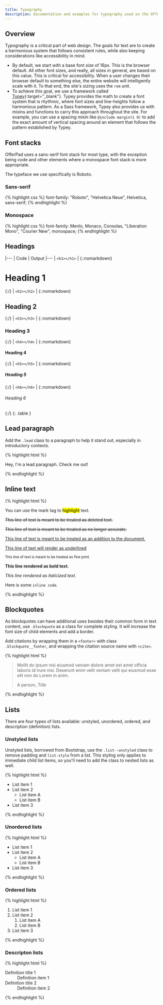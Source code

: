 ```yaml
---
title: Typography
description: Documentation and examples for typography used on the OfferPad website.
---
```


## Overview

Typography is a critical part of web design. The goals for text are to create a harmonious system that follows consistent rules, while also keeping considerations like accessibility in mind.

- By default, we start with a base font size of 16px. This is the browser default. All other font sizes, and really, all sizes in general, are based on this value. This is critical for accessibility. When a user changes their browser default to something else, the entire website will intelligently scale with it. To that end, the site's sizing uses the `rem` unit.
- To achieve this goal, we use a framework called [Typey](https://github.com/jptaranto/typey){:target="_blank"}. Typey provides the math to create a font system that is _rhythmic_, where font sizes and line-heights follow a harmonious pattern. As a Sass framework, Typey also provides us with mixins and functions to carry this approach throughout the site. For example, you can use a spacing mixin like `@include margin(1 0)` to add the exact amount of vertical spacing around an element that follows the pattern established by Typey.

## Font stacks

OfferPad uses a sans-serif font stack for most type, with the exception being code and other elements where a monospace font stack is more appropriate.

The typeface we use specifically is Roboto.

### Sans-serif

{% highlight css %}
font-family: "Roboto", "Helvetica Neue", Helvetica, sans-serif;
{% endhighlight %}

### Monospace

{% highlight css %}
font-family: Menlo, Monaco, Consolas, "Liberation Mono", "Courier New", monospace;
{% endhighlight %}

## Headings

|---
| Code | Output
|---
| `<h1></h1>` | {::nomarkdown}<h1>Heading 1</h1>{:/}
| `<h2></h2>` | {::nomarkdown}<h2>Heading 2</h2>{:/}
| `<h3></h3>` | {::nomarkdown}<h3>Heading 3</h3>{:/}
| `<h4></h4>` | {::nomarkdown}<h4>Heading 4</h4>{:/}
| `<h5></h5>` | {::nomarkdown}<h5>Heading 5</h5>{:/}
| `<h6></h6>` | {::nomarkdown}<h6>Heading 6</h6>{:/}
{: .table }

## Lead paragraph

Add the `.lead` class to a paragraph to help it stand out, especially in introductory contexts.

{% highlight html %}
<p class="lead">Hey, I'm a lead paragraph. Check me out!</p>
{% endhighlight %}

## Inline text

{% highlight html %}
<p>You can use the mark tag to <mark>highlight</mark> text.</p>
<p><del>This line of text is meant to be treated as deleted text.</del></p>
<p><s>This line of text is meant to be treated as no longer accurate.</s></p>
<p><ins>This line of text is meant to be treated as an addition to the document.</ins></p>
<p><u>This line of text will render as underlined</u></p>
<p><small>This line of text is meant to be treated as fine print.</small></p>
<p><strong>This line rendered as bold text.</strong></p>
<p><em>This line rendered as italicized text.</em></p>
<p>Here is some <code>inline code</code>.</p>
{% endhighlight %}

## Blockquotes

As blockquotes can have additional uses besides their common form in text content, use `.blockquote` as a class for complete styling. It will increase the font size of child elements and add a border.

Add citations by wrapping them in a `<footer>` with class `.blockquote__footer`, and wrapping the citation source name with `<cite>`.

{% highlight html %}
<blockquote class="blockquote">
    <p>Mollit do ipsum nisi eiusmod veniam dolore amet est amet officia laboris id irure nisi. Deserunt enim velit veniam velit qui eiusmod esse elit non do Lorem in anim.</p>
    <footer class="blockquote__footer">A person, <cite title="Title">Title</cite></footer>
</blockquote>
{% endhighlight %}

## Lists

There are four types of lists available: unstyled, unordered, ordered, and description (definition) lists.

### Unstyled lists

Unstyled lists, borrowed from Bootstrap, use the `.list--unstyled` class to remove padding and `list-style` from a list. This styling only applies to immediate child list items, so you'll need to add the class to nested lists as well.

{% highlight html %}
<ul class="list--unstyled">
    <li>List item 1</li>
    <li>List item 2
        <ul class="list--unstyled">
            <li>List item A</li>
            <li>List item B</li>
        </ul>
    </li>
    <li>List item 3</li>
</ul>
{% endhighlight %}

### Unordered lists

{% highlight html %}
<ul>
    <li>List item 1</li>
    <li>List item 2
        <ul>
            <li>List item A</li>
            <li>List item B</li>
        </ul>
    </li>
    <li>List item 3</li>
</ul>
{% endhighlight %}

### Ordered lists

{% highlight html %}
<ol>
    <li>List item 1</li>
    <li>List item 2
        <ol>
            <li>List item A</li>
            <li>List item B</li>
        </ol>
    </li>
    <li>List item 3</li>
</ol>
{% endhighlight %}

### Descripton lists

{% highlight html %}
<dl>
    <dt>Definition title 1</dt>
    <dd>Definition item 1</dd>
    <dt>Definition title 2</dt>
    <dd>Definition item 2</dd>
</dl>
{% endhighlight %}
